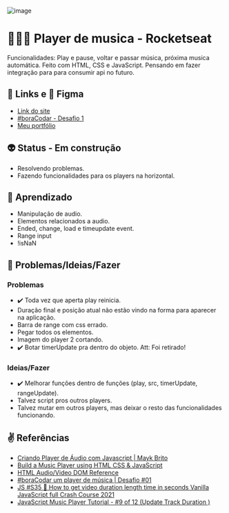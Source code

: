 ![image](https://user-images.githubusercontent.com/88604193/213534306-1769304a-873a-4808-8278-6481f90482c7.png)
<h1>👩🏽‍💻 Player de musica - Rocketseat</h1>
<p>Funcionalidades: Play e pause, voltar e passar música, próxima musica automática. Feito com HTML, CSS e JavaScript. Pensando em fazer integração para para consumir api no futuro.</p>
<h2>🎯 Links e 🎨 Figma</h2>
<ul>
  <li>
    <a href="https://sabrina1408.github.io/playerMusicaRocketseat/" target="_blank">Link do site</a>
  </li>
  <li><a href="https://www.figma.com/file/zsBLDiODKQrJNDtBvfVkmW/%23boraCodar---Desafio-1-(Copy)?node-id=1%3A61&t=ulDmj9I0YHaZwt84-0" target="_blank">#boraCodar - Desafio 1</a>
  </li>
  <li>
    <a href="https://sabrinaalvesbrito.com.br" target="_blank">Meu portfólio</a>
  </li>
</ul>
<h2>👽 Status - Em construção</h2>
<ul>
  <li>Resolvendo problemas.</li>
  <li>Fazendo funcionalidades para os players na horizontal.</li>
</ul>
<h2>🧐 Aprendizado</h2>
<ul>
  <li>Manipulação de audio.</li>
  <li>Elementos relacionados a audio.</li>
  <li>Ended, change, load e timeupdate event.</li>
  <li>Range input</li>
  <li>!isNaN</li>
</ul>
<h2>👀 Problemas/Ideias/Fazer</h2>
<h3>Problemas</h3>
<ul>
  <li>✔️ Toda vez que aperta play reinicia.</li>
  <li>Duração final e posição atual não estão vindo na forma para aparecer na aplicação.</li>
  <li>Barra de range com css errado.</li>
  <li>Pegar todos os elementos.</li>
  <li>Imagem do player 2 cortando.</li>
  <li>✔️ Botar timerUpdate pra dentro do objeto. Att: Foi retirado!</li>
</ul>
<h3>Ideias/Fazer</h3>
<ul>
  <li>✔️ Melhorar funções dentro de funções (play, src, timerUpdate, rangeUpdate).</li>
  <li>Talvez script pros outros players.</li>
  <li>Talvez mutar em outros players, mas deixar o resto das funcionalidades funcionando.</li>
</ul>
<h2>✌️ Referências</h2>
<ul>
  <li><a href="https://www.youtube.com/watch?v=vqrjFnq3-uo" target="_blank">Criando Player de Áudio com Javascript | Mayk Brito</a></li>
  <li><a href="https://www.youtube.com/watch?v=oscPp3KghS8" target="_blank">Build a Music Player using HTML CSS & JavaScript
</a></li>
  <li><a href="https://www.w3schools.com/tags/ref_av_dom.asp" target="_blank">HTML Audio/Video DOM Reference</a></li>
  <li><a href="https://www.youtube.com/watch?v=M_eaBcany6Y&t=671s" target="_blank">#boraCodar um player de música | Desafio #01</a></li>
  <li><a href="https://www.youtube.com/watch?v=vOBlIR8cneg" target="_blank">JS #S35 🌟 How to get video duration length time in seconds Vanilla JavaScript full Crash Course 2021</a></li>
  <li><a href="https://www.youtube.com/watch?v=ClT_hbwF5qU" target="_blank">JavaScript Music Player Tutorial - #9 of 12 (Update Track Duration )</a></li>
</ul>

<!-- https://www.youtube.com/watch?v=9uGAZ8MFo88 -->
